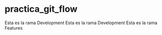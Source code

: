 # practica_git_flow
Esta es la rama Development
Esta es la rama Development
Esta es la rama Features
